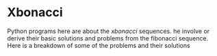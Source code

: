 # Xbonacci

Python programs here are about the *xbonacci* sequences. he involve or derive their basic solutions and problems from
the fibonacci sequence. Here is a breakdown of some of the problems and their solutions

